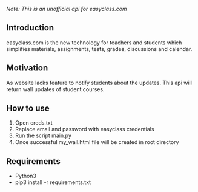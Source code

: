 <i>Note: This is an unofficial api for easyclass.com</i>

<h2>Introduction</h2>
easyclass.com is the new technology for teachers and students which simplifies materials, assignments, tests, grades, discussions and calendar.

<h2>Motivation</h2>
As website lacks feature to notify students about the updates. This api will return wall updates of student courses.

<h2>How to use</h2>
<ol>
 <li>Open creds.txt</li>
 <li>Replace email and password with easyclass credentials</li>
 <li>Run the script main.py </li>
 <li>Once successful my_wall.html file will be created in root directory</li>
</ol>


<h2>Requirements</h2>
<ul>
<li>Python3</li>
<li>pip3 install -r requirements.txt</li>
 </ul>


